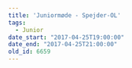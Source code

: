 ```yaml
---
title: 'Juniormøde - Spejder-OL'
tags:
  - Junior
date_start: "2017-04-25T19:00:00"
date_end: "2017-04-25T21:00:00"
old_id: 6659
---
```

